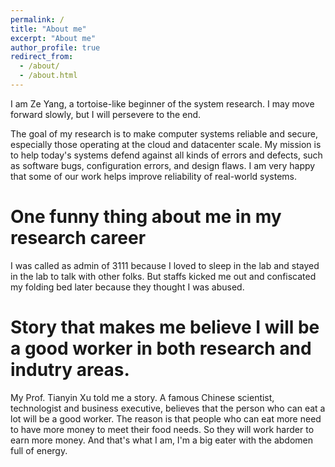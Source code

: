 ```yaml
---
permalink: /
title: "About me"
excerpt: "About me"
author_profile: true
redirect_from: 
  - /about/
  - /about.html
---
```


I am Ze Yang, a tortoise-like beginner of the system research. I may move forward slowly, but I will persevere to the end. 	

The goal of my research is to make computer systems reliable and secure, especially those operating at the cloud and datacenter scale. My mission is to help today's systems defend against all kinds of errors and defects, such as software bugs, configuration errors, and design flaws. I am very happy that some of our work helps improve reliability of real-world systems.

One funny thing about me in my research career
======
I was called as admin of 3111 because I loved to sleep in the lab and stayed in the lab to talk with other folks. But staffs kicked me out and confiscated my folding bed later because they thought I was abused.

Story that makes me believe I will be a good worker in both research and indutry areas.
======
My Prof. Tianyin Xu told me a story. A famous Chinese scientist, technologist and business executive, believes that the person who can eat a lot will be a good worker. The reason is that people who can eat more need to have more money to meet their food needs. So they will work harder to earn more money. And that's what I am, I'm a big eater with the abdomen full of energy.
